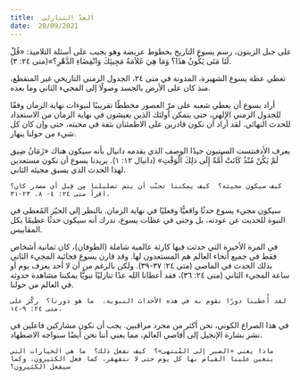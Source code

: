 ```yaml
---
title:  العدّ التنازلي
date:  20/09/2021
---
```


على جبل الزيتون، رسم يسوع التاريخ بخطوط عريضة وهو يجيب على أسئلة التلاميذ: «قُلْ لَنَا مَتَى يَكُونُ هذَا؟ وَمَا هِيَ عَلاَمَةُ مَجِيئِكَ وَانْقِضَاءِ الدَّهْرِ؟»(متى ٢٤: ٣).

تغطي عظة يسوع الشهيرة، المدونة في متى ٢٤، الجدول الزمني التاريخي غير المنقطع، منذ كان على الأرض بالجسد وصولًا إلى المجيء الثاني وما بعده.

أراد يسوع أن يعطي شعبه على مرّ العصور مخططًا تقريبيًا لنبوءات نهاية الزمان وفقًا للجدول الزمني الإلهي، حتى يتمكن أولئك الذين يعيشون في نهاية الزمان من الاستعداد للحدث النهائي.  لقد أراد أن نكون قادرين على الاطمئنان بثقة في محبته، حتى وإن كان كل شيء من حولنا ينهار.

يعرف الأدفنتست السبتيون جيدًا الوصف الذي يقدمه دانيال بأنه سيكون هناك «زَمَانُ ضِيق لَمْ يَكُنْ مُنْذُ كَانَتْ أُمَّةٌ إِلَى ذلِكَ الْوَقْتِ» (دانيال ١٢: ١).  يريدنا يسوع أن نكون مستعدين لهذا الحدث الذي يسبق مجيئه الثاني.

`كيف سيكون مجيئه؟  كيف يمكننا تجنّب أن يتم تضليلنا مِن قِبل أي مصدر كان؟  اقرأ متى ٢٤: ٤- ٨، ٢٣-٣١.`

سيكون مجيء يسوع حدثًا واقعيًّا وفعليًا في نهاية الزمان. بالنظر إلى الحيّز المُعطى في النبوة للحديث عن عودته، بل وحتى في عظات يسوع، ندرك أنه سيكون حدثًا عظيمًا بكل المقاييس.

في المرة الأخيرة التي حدثت فيها كارثة عالمية شاملة (الطوفان)، كان ثمانية أشخاص فقط في جميع أنحاء العالم هم المستعدون لها.  وقد قارن يسوع فجائية المجيء الثاني بذلك الحدث في الماضي (متى ٢٤: ٣٧-٣٩).  ولكن بالرغم من أن لا أحد يعرف يوم أو ساعة المجيء الثاني (متى ٢٤: ٣٦)، فقد أعطانا الله عدًا تنازليًا نبويًّا يمكننا مشاهدة حدوثه في العالم من حولنا.

`لقد أُعطينا دورًا نقوم به في هذه الأحداث النبوية.  ما هو دورنا؟  ركّز على متى ٢٤: ٩-١٤.`

في هذا الصراع الكوني، نحن أكثر من مجرد مراقبين.  يجب أن نكون مشاركين فاعلين في نشر بشارة الإنجيل إلى أقاصي العالم، مما يعني أننا نحن أيضًا سنواجه الاضطهاد.

`ماذا يعني «الصبر إلى المُنتهى»؟  كيف نفعل ذلك؟  ما هي الخيارات التي يتعين علينا القيام بها كل يوم حتى لا نتقهقر، كما فعل الكثيرون، وكما سيفعل الكثيرون؟`